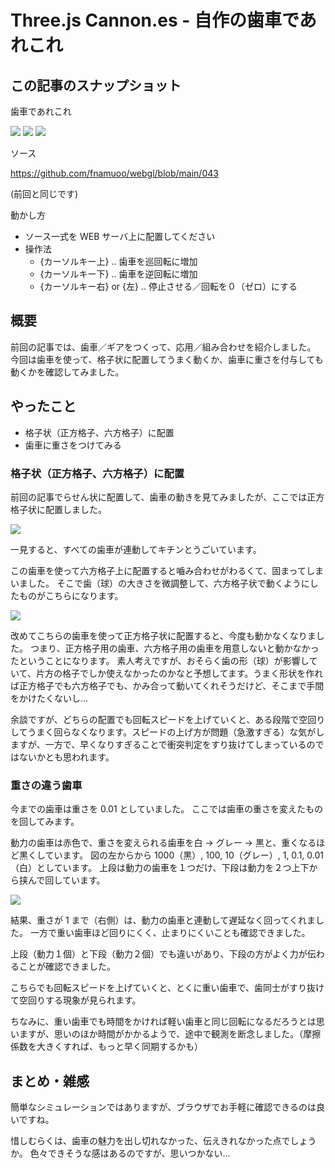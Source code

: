 # Three.js Cannon.es - 自作の歯車であれこれ

## この記事のスナップショット

歯車であれこれ

![](https://storage.googleapis.com/zenn-user-upload/aefb487759ac-20250123.jpg)
![](https://storage.googleapis.com/zenn-user-upload/7cb11480de15-20250123.jpg)
![](https://storage.googleapis.com/zenn-user-upload/9e3f586c7487-20250123.jpg)

ソース

https://github.com/fnamuoo/webgl/blob/main/043

(前回と同じです)

動かし方

- ソース一式を WEB サーバ上に配置してください
- 操作法
  - {カーソルキー上}    .. 歯車を巡回転に増加
  - {カーソルキー下}    .. 歯車を逆回転に増加
  - {カーソルキー右} or {左}  .. 停止させる／回転を０（ゼロ）にする

## 概要

前回の記事では、歯車／ギアをつくって、応用／組み合わせを紹介しました。
今回は歯車を使って、格子状に配置してうまく動くか、歯車に重さを付与しても動くかを確認してみました。

## やったこと

- 格子状（正方格子、六方格子）に配置
- 歯車に重さをつけてみる

### 格子状（正方格子、六方格子）に配置

前回の記事でらせん状に配置して、歯車の動きを見てみましたが、ここでは正方格子状に配置しました。

![](https://storage.googleapis.com/zenn-user-upload/aefb487759ac-20250123.jpg)

一見すると、すべての歯車が連動してキチンとうごいています。

この歯車を使って六方格子上に配置すると嚙み合わせがわるくて、固まってしまいました。
そこで歯（球）の大きさを微調整して、六方格子状で動くようにしたものがこちらになります。

![](https://storage.googleapis.com/zenn-user-upload/7cb11480de15-20250123.jpg)

改めてこちらの歯車を使って正方格子状に配置すると、今度も動かなくなりました。
つまり、正方格子用の歯車、六方格子用の歯車を用意しないと動かなかったということになります。
素人考えですが、おそらく歯の形（球）が影響していて、片方の格子でしか使えなかったのかなと予想してます。うまく形状を作れば正方格子でも六方格子でも、かみ合って動いてくれそうだけど、そこまで手間をかけたくないし...

余談ですが、どちらの配置でも回転スピードを上げていくと、ある段階で空回りしてうまく回らなくなります。スピードの上げ方が問題（急激すぎる）な気がしますが、一方で、早くなりすぎることで衝突判定をすり抜けてしまっているのではないかとも思われます。

### 重さの違う歯車

今までの歯車は重さを 0.01 としていました。
ここでは歯車の重さを変えたものを回してみます。

動力の歯車は赤色で、重さを変えられる歯車を白 → グレー → 黒と、重くなるほど黒くしています。
図の左からから 1000（黒）, 100, 10（グレー）, 1, 0.1, 0.01（白）としています。
上段は動力の歯車を１つだけ、下段は動力を２つ上下から挟んで回しています。

![](https://storage.googleapis.com/zenn-user-upload/9e3f586c7487-20250123.jpg)

結果、重さが 1 まで（右側）は、動力の歯車と連動して遅延なく回ってくれました。
一方で重い歯車ほど回りにくく、止まりにくいことも確認できました。

上段（動力１個）と下段（動力２個）でも違いがあり、下段の方がよく力が伝わることが確認できました。

こちらでも回転スピードを上げていくと、とくに重い歯車で、歯同士がすり抜けて空回りする現象が見られます。

ちなみに、重い歯車でも時間をかければ軽い歯車と同じ回転になるだろうとは思いますが、思いのほか時間がかかるようで、途中で観測を断念しました。（摩擦係数を大きくすれば、もっと早く同期するかも）

## まとめ・雑感

簡単なシミュレーションではありますが、ブラウザでお手軽に確認できるのは良いですね。

惜しむらくは、歯車の魅力を出し切れなかった、伝えきれなかった点でしょうか。
色々できそうな感はあるのですが、思いつかない...

